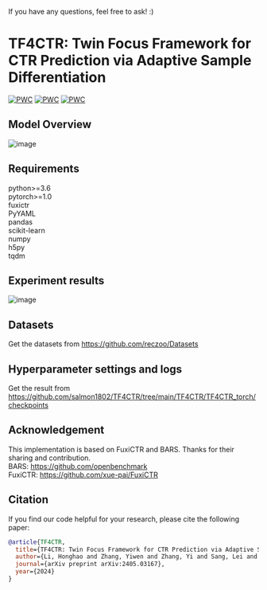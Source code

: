 If you have any questions, feel free to ask!  :)
# TF4CTR: Twin Focus Framework for CTR Prediction via Adaptive Sample Differentiation
[![PWC](https://img.shields.io/endpoint.svg?url=https://paperswithcode.com/badge/tf4ctr-twin-focus-framework-for-ctr/click-through-rate-prediction-on-frappe)](https://paperswithcode.com/sota/click-through-rate-prediction-on-frappe?p=tf4ctr-twin-focus-framework-for-ctr)
[![PWC](https://img.shields.io/endpoint.svg?url=https://paperswithcode.com/badge/tf4ctr-twin-focus-framework-for-ctr/click-through-rate-prediction-on-movielens-1)](https://paperswithcode.com/sota/click-through-rate-prediction-on-movielens-1?p=tf4ctr-twin-focus-framework-for-ctr)
[![PWC](https://img.shields.io/endpoint.svg?url=https://paperswithcode.com/badge/tf4ctr-twin-focus-framework-for-ctr/click-through-rate-prediction-on-criteo)](https://paperswithcode.com/sota/click-through-rate-prediction-on-criteo?p=tf4ctr-twin-focus-framework-for-ctr)

## Model Overview
![image](https://github.com/salmon1802/TF4CTR/assets/73091798/a59f32b3-af0a-4bdf-aecb-46ac68b6675b)





## Requirements
python>=3.6  
pytorch>=1.0  
fuxictr  
PyYAML  
pandas  
scikit-learn  
numpy  
h5py  
tqdm  

## Experiment results
![image](https://github.com/salmon1802/TF4CTR/assets/73091798/843d3a50-938c-445f-82f4-25a3f56522c1)




## Datasets
Get the datasets from https://github.com/reczoo/Datasets

## Hyperparameter settings and logs
Get the result from https://github.com/salmon1802/TF4CTR/tree/main/TF4CTR/TF4CTR_torch/checkpoints

## Acknowledgement
This implementation is based on FuxiCTR and BARS. Thanks for their sharing and contribution.  
BARS: https://github.com/openbenchmark  
FuxiCTR: https://github.com/xue-pai/FuxiCTR

## Citation
If you find our code helpful for your research, please cite the following paper:

```bibtex
@article{TF4CTR,
  title={TF4CTR: Twin Focus Framework for CTR Prediction via Adaptive Sample Differentiation},
  author={Li, Honghao and Zhang, Yiwen and Zhang, Yi and Sang, Lei and Yang, Yun},
  journal={arXiv preprint arXiv:2405.03167},
  year={2024}
}
```




